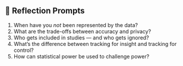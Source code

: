 ## 🌱 Reflection Prompts

1. When have you *not* been represented by the data?
2. What are the trade-offs between accuracy and privacy?
3. Who gets included in studies — and who gets ignored?
4. What’s the difference between tracking for insight and tracking for control?
5. How can statistical power be used to challenge power?
